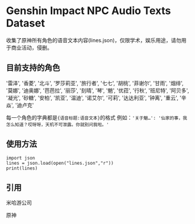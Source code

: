 # Genshin Impact NPC Audio Texts Dataset
 
 收集了原神所有角色的语音文本内容(lines.json)，仅限学术，娱乐用途，请勿用于商业活动，侵删。

 ## 目前支持的角色

'雷泽', '香菱', '北斗', '罗莎莉亚', '旅行者', '七七', '胡桃', '菲谢尔', '甘雨', '烟绯', '莫娜', '迪奥娜', '芭芭拉', '丽莎', '刻晴', '琴', '魈', '优菈', '行秋', '班尼特', '阿贝多', '凝光', '砂糖', '安柏', '凯亚', '温迪', '诺艾尔', '可莉', '达达利亚', '钟离', '重云', '辛焱', '迪卢克'

每一个角色的字典都是`{语音标题:语音文本}`的格式
例如：`'关于魈…': '仙家的事，我怎么知道？哎呀呀，天机不可泄露。你就别问我啦。'`

## 使用方法
```
import json
lines = json.load(open("lines.json","r"))
print(lines)
```

## 引用

米哈游公司

原神
